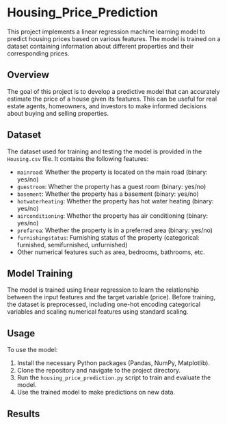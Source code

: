 # Housing_Price_Prediction
This project implements a linear regression machine learning model to predict housing prices based on various features. The model is trained on a dataset containing information about different properties and their corresponding prices.

## Overview

The goal of this project is to develop a predictive model that can accurately estimate the price of a house given its features. This can be useful for real estate agents, homeowners, and investors to make informed decisions about buying and selling properties.

## Dataset

The dataset used for training and testing the model is provided in the `Housing.csv` file. It contains the following features:

- `mainroad`: Whether the property is located on the main road (binary: yes/no)
- `guestroom`: Whether the property has a guest room (binary: yes/no)
- `basement`: Whether the property has a basement (binary: yes/no)
- `hotwaterheating`: Whether the property has hot water heating (binary: yes/no)
- `airconditioning`: Whether the property has air conditioning (binary: yes/no)
- `prefarea`: Whether the property is in a preferred area (binary: yes/no)
- `furnishingstatus`: Furnishing status of the property (categorical: furnished, semifurnished, unfurnished)
- Other numerical features such as area, bedrooms, bathrooms, etc.

## Model Training

The model is trained using linear regression to learn the relationship between the input features and the target variable (price). Before training, the dataset is preprocessed, including one-hot encoding categorical variables and scaling numerical features using standard scaling.

## Usage

To use the model:

1. Install the necessary Python packages (Pandas, NumPy, Matplotlib).
2. Clone the repository and navigate to the project directory.
3. Run the `housing_price_prediction.py` script to train and evaluate the model.
4. Use the trained model to make predictions on new data.

## Results

